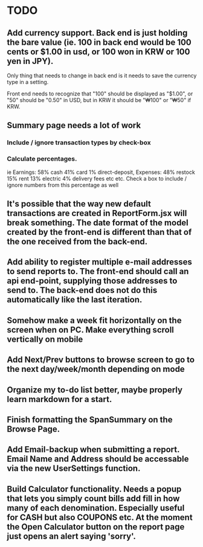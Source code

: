 # TODO

## Add currency support. Back end is just holding the bare value (ie. 100 in back end would be 100 cents or $1.00 in usd, or 100 won in KRW or 100 yen in JPY).

Only thing that needs to change in back end is it needs to save the currency type in a setting.

Front end needs to recognize that "100" should be displayed as "$1.00", or "50" should be "0.50" in USD, but in KRW it should be "₩100" or "₩50" if KRW.

## Summary page needs a lot of work

### Include / ignore transaction types by check-box
### Calculate percentages.
ie Earnings: 58% cash 41% card 1% direct-deposit, Expenses: 48% restock 15% rent 13% electric 4% delivery fees etc etc.
Check a box to include / ignore numbers from this percentage as well

## It's possible that the way new default transactions are created in ReportForm.jsx will break something. The date format of the model created by the front-end is different than that of the one received from the back-end.

## Add ability to register multiple e-mail addresses to send reports to. The front-end should call an api end-point, supplying those addresses to send to. The back-end does not do this automatically like the last iteration.

## Somehow make a week fit horizontally on the screen when on PC. Make everything scroll vertically on mobile

## Add Next/Prev buttons to browse screen to go to the next day/week/month depending on mode

## Organize my to-do list better, maybe properly learn markdown for a start.

## Finish formatting the SpanSummary on the Browse Page.

## Add Email-backup when submitting a report. Email Name and Address should be accessable via the new UserSettings function.

## Build Calculator functionality. Needs a popup that lets you simply count bills add fill in how many of each denomination. Especially useful for CASH but also COUPONS etc. At the moment the Open Calculator button on the report page just opens an alert saying 'sorry'.